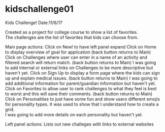 # kidschallenge01

Kids Challenge! 
Date:11/6/17

Created as a project for college course to show a list of favorites.  
The challenges are the list of favorites that kids can choose from.

Main page actions: 
Click on New! to have left panel expand 
Click on Home to display overview of goal for application (back button returns to Main)
Click on Challenges where user can enter in a name of an activity and filtered search will return match. (back button returns to Main)
I was going to add internal or external links on Challenges to be more descriptive but haven't yet.
Click on Sign Up to display a form page where the kids can sign up and explain medical issues.  (back button returns to Main)
I was going to add additional information for parent/guardian information but haven't yet.
Click on Favorites to allow user to rank challenges to what they feel is best to worst and this will save their comments. (back button returns to Main)
Click on Personalities to just have some fun and show users different emojis for personality types.  It was used to show that I understand how to create a grid.  
I was going to add more details on each personality but haven't yet.

Left panel actions:
Lists out new challeges with links to external websites
